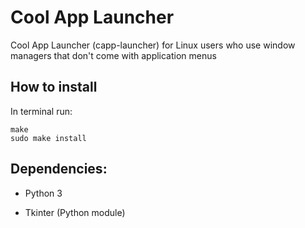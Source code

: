 # Cool App Launcher
Cool App Launcher (capp-launcher) for Linux users who use window managers that don't come with application menus

## How to install
In terminal run:
```
make
sudo make install
```

## Dependencies:
* Python 3

* Tkinter (Python module)
